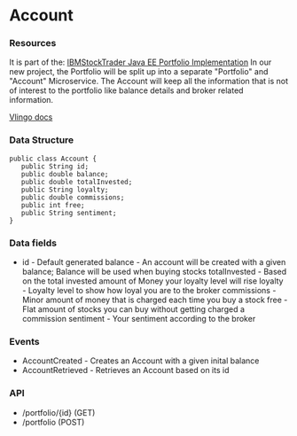 # Account

### Resources
It is part of the: [IBMStockTrader Java EE Portfolio Implementation](https://github.com/IBMStockTrader/portfolio/blob/master/src/main/java/com/ibm/hybrid/cloud/sample/stocktrader/portfolio/json/Portfolio.java)
In our new project, the Portfolio will be split up into a separate "Portfolio" and "Account" Microservice.
The Account will keep all the information that is not of interest to the portfolio like balance details and broker related information.

[Vlingo docs](https://docs.vlingo.io/)

### Data Structure
	public class Account {
	   public String id;
	   public double balance;
	   public double totalInvested;
	   public String loyalty;
	   public double commissions;
	   public int free;
	   public String sentiment;
    }

### Data fields
* id - Default generated
balance - An account will be created with a given balance; Balance will be used when buying stocks
totalInvested - Based on the total invested amount of Money your loyalty level will rise
loyalty - Loyalty level to show how loyal you are to the broker
commissions - Minor amount of money that is charged each time you buy a stock
free - Flat amount of stocks you can buy without getting charged a commission
sentiment - Your sentiment according to the broker

### Events
* AccountCreated - Creates an Account with a given inital balance
* AccountRetrieved - Retrieves an Account based on its id

### API
* /portfolio/{id}	(GET)
* /portfolio		(POST)